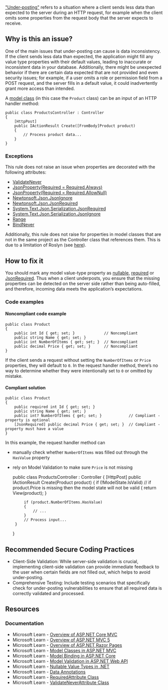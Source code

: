 ["Under-posting"](https://learn.microsoft.com/en-us/aspnet/web-api/overview/formats-and-model-binding/model-validation-in-aspnet-web-api#data-annotations)
refers to a situation where a client sends less data than expected to the server during an HTTP request, for example when the client omits some
properties from the request body that the server expects to receive.

## Why is this an issue?

One of the main issues that under-posting can cause is data inconsistency. If the client sends less data than expected, the application might fill
any value type properties with their default values, leading to inaccurate or inconsistent data in your database. Additionally, there might be
unexpected behavior if there are certain data expected that are not provided and even security issues; for example, if a user omits a role or
permission field from a POST request, and the server fills in a default value, it could inadvertently grant more access than intended.

A [model class](https://learn.microsoft.com/en-us/aspnet/core/tutorials/first-mvc-app/adding-model) (in this case the
`Product` class) can be an input of an HTTP handler method:

    public class ProductsController : Controller
    {
        [HttpPost]
        public IActionResult Create([FromBody]Product product)
        {
            // Process product data...
        }
    }

### Exceptions

This rule does not raise an issue when properties are decorated with the following attributes:

-  [ValidateNever](https://learn.microsoft.com/en-us/dotnet/api/microsoft.aspnetcore.mvc.modelbinding.validation.validateneverattribute)
-  [JsonProperty(Required = Required.Always)](https://www.newtonsoft.com/json/help/html/JsonPropertyRequired.htm)
-  [JsonProperty(Required = Required.AllowNull)](https://www.newtonsoft.com/json/help/html/JsonPropertyRequired.htm)
-  [Newtonsoft.Json.JsonIgnore](https://www.newtonsoft.com/json/help/html/PropertyJsonIgnore.htm)
-  [Newtonsoft.Json.JsonRequired](https://www.newtonsoft.com/json/help/html/t_newtonsoft_json_jsonrequiredattribute.htm)
-  [System.Text.Json.Serialization.JsonRequired](https://learn.microsoft.com/en-us/dotnet/api/system.text.json.serialization.jsonrequiredattribute)
-  [System.Text.Json.Serialization.JsonIgnore](https://learn.microsoft.com/en-us/dotnet/api/system.text.json.serialization.jsonignoreattribute)
-  [Range](https://learn.microsoft.com/en-us/dotnet/api/system.componentmodel.dataannotations.rangeattribute)
-  [BindNever](https://learn.microsoft.com/en-us/dotnet/api/microsoft.aspnetcore.mvc.modelbinding.bindneverattribute)

Additionally, this rule does not raise for properties in model classes that are not in the same project as the Controller class that references
them. This is due to a limitation of Roslyn (see [here](https://github.com/SonarSource/sonar-dotnet/issues/9243)).

## How to fix it

You should mark any model value-type property as [nullable](https://learn.microsoft.com/en-us/dotnet/csharp/language-reference/builtin-types/nullable-value-types), [required](https://learn.microsoft.com/en-us/dotnet/csharp/language-reference/keywords/required) or [JsonRequired](https://learn.microsoft.com/en-us/dotnet/api/system.text.json.serialization.jsonrequiredattribute). Thus when a client
underposts, you ensure that the missing properties can be detected on the server side rather than being auto-filled, and therefore, incoming data
meets the application’s expectations.

### Code examples

#### Noncompliant code example

    public class Product
    {
        public int Id { get; set; }             // Noncompliant
        public string Name { get; set; }
        public int NumberOfItems { get; set; }  // Noncompliant
        public decimal Price { get; set; }      // Noncompliant
    }

If the client sends a request without setting the `NumberOfItems` or `Price` properties, they will default to `0`.
In the request handler method, there’s no way to determine whether they were intentionally set to `0` or omitted by mistake.

#### Compliant solution

    public class Product
    {
        public required int Id { get; set; }
        public string Name { get; set; }
        public int? NumberOfItems { get; set; }            // Compliant - property is optional
        [JsonRequired] public decimal Price { get; set; }  // Compliant - property must have a value
    }

In this example, the request handler method can

-  manually check whether `NumberOfItems` was filled out through the `HasValue` property
-  rely on Model Validation to make sure `Price` is not missing

    public class ProductsController : Controller
    {
        [HttpPost]
        public IActionResult Create(Product product)
        {
            if (!ModelState.IsValid)    // if product.Price is missing then the model state will not be valid
            {
                return View(product);
            }
    
            if (product.NumberOfItems.HasValue)
            {
                // ...
            }
            // Process input...
        }
    }

## Recommended Secure Coding Practices

-  Client-Side Validation: While server-side validation is crucial, implementing client-side validation can provide immediate feedback to the user
  when certain fields are not filled out, which helps to avoid under-posting.
-  Comprehensive Testing: Include testing scenarios that specifically check for under-posting vulnerabilities to ensure that all required data is
  correctly validated and processed.

## Resources

### Documentation

-  Microsoft Learn - [Overview of ASP.NET Core MVC](https://learn.microsoft.com/en-us/aspnet/core/mvc/overview)
-  Microsoft Learn - [Overview of
  ASP.NET MVC 5](https://learn.microsoft.com/en-us/aspnet/mvc/overview/getting-started/introduction/getting-started)
-  Microsoft Learn - [Overview of ASP.NET Razor Pages](https://learn.microsoft.com/en-us/aspnet/core/razor-pages)
-  Microsoft Learn - [Model Classes in ASP.NET MVC](https://learn.microsoft.com/en-us/aspnet/core/tutorials/first-mvc-app/adding-model)
-  Microsoft Learn - [Model Binding in ASP.NET Core](https://learn.microsoft.com/en-us/aspnet/core/mvc/models/model-binding)
-  Microsoft Learn - [Model Validation in
  ASP.NET Web API](https://learn.microsoft.com/en-us/aspnet/web-api/overview/formats-and-model-binding/model-validation-in-aspnet-web-api)
-  Microsoft Learn - [Nullable
  Value Types in .NET](https://learn.microsoft.com/en-us/dotnet/csharp/language-reference/builtin-types/nullable-value-types)
-  Microsoft Learn - [Data
  Annotations](https://learn.microsoft.com/en-us/aspnet/web-api/overview/formats-and-model-binding/model-validation-in-aspnet-web-api#data-annotations)
-  Microsoft Learn - [RequiredAttribute
  Class](https://learn.microsoft.com/en-us/dotnet/api/microsoft.aspnetcore.mvc.routing.httpmethodattribute)
-  Microsoft Learn - [ValidateNeverAttribute
  Class](https://learn.microsoft.com/en-us/dotnet/api/microsoft.aspnetcore.mvc.modelbinding.validation.validateneverattribute)